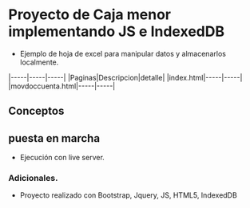 # Proyecto de Caja menor implementando JS e IndexedDB

* Ejemplo de hoja de excel para manipular datos y almacenarlos localmente.

|-----|-----|-----|
|Paginas|Descripcion|detalle|
|index.html|-----|-----|
|movdoccuenta.html|-----|-----|

## Conceptos

## puesta en marcha

* Ejecución con live server.

### Adicionales.

* Proyecto realizado con Bootstrap, Jquery, JS, HTML5, IndexedDB


